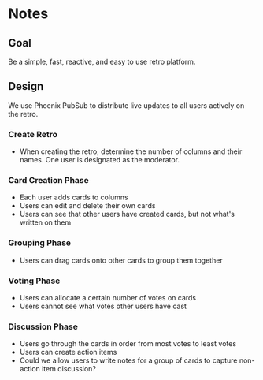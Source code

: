 # Notes

## Goal

Be a simple, fast, reactive, and easy to use retro platform.

## Design

We use Phoenix PubSub to distribute live updates to all users actively on the retro.

### Create Retro

* When creating the retro, determine the number of columns and their names. One user is designated as the moderator.

### Card Creation Phase

* Each user adds cards to columns
* Users can edit and delete their own cards
* Users can see that other users have created cards, but not what's written on them

### Grouping Phase

* Users can drag cards onto other cards to group them together

### Voting Phase

* Users can allocate a certain number of votes on cards
* Users cannot see what votes other users have cast

### Discussion Phase

* Users go through the cards in order from most votes to least votes
* Users can create action items
* Could we allow users to write notes for a group of cards to capture non-action item discussion?
